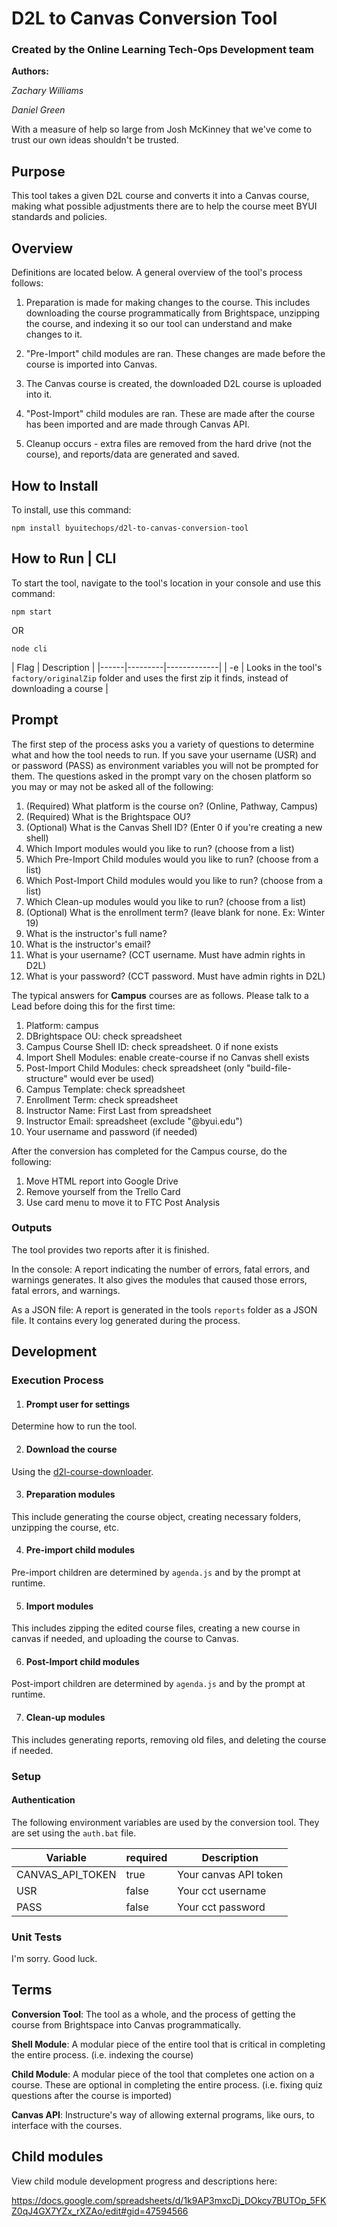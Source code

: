 # D2L to Canvas Conversion Tool
### Created by the Online Learning Tech-Ops Development team
**Authors:**

*Zachary Williams*

*Daniel Green*

With a measure of help so large from Josh McKinney that we've come to trust our own ideas shouldn't be trusted.

## Purpose

This tool takes a given D2L course and converts it into a Canvas course, making what possible adjustments there are to help the course meet BYUI standards and policies.


## Overview
Definitions are located below.
A general overview of the tool's process follows:

1. Preparation is made for making changes to the course. This includes downloading the course programmatically from Brightspace, unzipping the course, and indexing it so our tool can understand and make changes to it.

2. "Pre-Import" child modules are ran. These changes are made before the course is imported into Canvas.

3. The Canvas course is created, the downloaded D2L course is uploaded into it.

4. "Post-Import" child modules are ran. These are made after the course has been imported and are made through Canvas API.

5. Cleanup occurs - extra files are removed from the hard drive (not the course), and reports/data are generated and saved.


## How to Install

To install, use this command:

```
npm install byuitechops/d2l-to-canvas-conversion-tool
```


## How to Run | CLI

To start the tool, navigate to the tool's location in your console and use this command:

```npm start```

OR 

```node cli```


| Flag | Description |
|------|---------|-------------|
| -e | Looks in the tool's `factory/originalZip` folder and uses the first zip it finds, instead of downloading a course |

## Prompt

The first step of the process asks you a variety of questions to determine what and how the tool needs to run. If you save your username (USR) and or password (PASS) as environment variables you will not be prompted for them. The questions asked in the prompt vary on the chosen platform so you may or may not be asked all of the following:

1. (Required) What platform is the course on? (Online, Pathway, Campus)
2. (Required) What is the Brightspace OU?
3. (Optional) What is the Canvas Shell ID? (Enter 0 if you're creating a new shell)
4. Which Import modules would you like to run? (choose from a list)
5. Which Pre-Import Child modules would you like to run? (choose from a list)
6. Which Post-Import Child modules would you like to run? (choose from a list)
7. Which Clean-up modules would you like to run? (choose from a list)
8. (Optional) What is the enrollment term? (leave blank for none. Ex: Winter 19)
9. What is the instructor's full name?
10. What is the instructor's email?
11. What is your username? (CCT username. Must have admin rights in D2L)
12. What is your password? (CCT password. Must have admin rights in D2L)


The typical answers for **Campus** courses are as follows. Please talk to a Lead before doing this for the first time:
1. Platform: campus
2. DBrightspace OU: check spreadsheet
3. Campus Course Shell ID: check spreadsheet. 0 if none exists
4. Import Shell Modules: enable create-course if no Canvas shell exists
5. Post-Import Child Modules: check spreadsheet (only "build-file-structure" would ever be used)
6. Campus Template: check spreadsheet
7. Enrollment Term: check spreadsheet
8. Instructor Name: First Last from spreadsheet
9. Instructor Email: spreadsheet (exclude "@byui.edu")
10. Your username and password (if needed)


After the conversion has completed for the Campus course, do the following:
1. Move HTML report into Google Drive
2. Remove yourself from the Trello Card
3. Use card menu to move it to FTC Post Analysis


### Outputs

The tool provides two reports after it is finished.

In the console: A report indicating the number of errors, fatal errors, and warnings generates. It also gives the modules that caused those errors, fatal errors, and warnings.

As a JSON file: A report is generated in the tools `reports` folder as a JSON file. It contains every log generated during the process.


## Development

### Execution Process

1. #### Prompt user for settings
Determine how to run the tool.

2. #### Download the course
Using the [d2l-course-downloader](https://github.com/byuitechops/d2l-course-downloader).

3. #### Preparation modules
This include generating the course object, creating necessary folders, unzipping the course, etc.

4. #### Pre-import child modules
Pre-import children are determined by `agenda.js` and by the prompt at runtime.

5. #### Import modules
This includes zipping the edited course files, creating a new course in canvas if needed, and uploading the course to Canvas.

6. #### Post-Import child modules
Post-import children are determined by `agenda.js` and by the prompt at runtime.

7. #### Clean-up modules
This includes generating reports, removing old files, and deleting the course if needed.


### Setup
#### Authentication
The following environment variables are used by the conversion tool. They are set using the `auth.bat` file.

| Variable | required | Description |
|----------|----------|-------------|
| CANVAS_API_TOKEN | true | Your canvas API token |
| USR | false | Your cct username |
| PASS | false | Your cct password |


### Unit Tests
I'm sorry. Good luck.


## Terms

**Conversion Tool**: The tool as a whole, and the process of getting the course from Brightspace into Canvas programmatically.

**Shell Module**: A modular piece of the entire tool that is critical in completing the entire process. (i.e. indexing the course)

**Child Module**: A modular piece of the tool that completes one action on a course. These are optional in completing the entire process. (i.e. fixing quiz questions after the course is imported)

**Canvas API**: Instructure's way of allowing external programs, like ours, to interface with the courses.

## Child modules

View child module development progress and descriptions here:

https://docs.google.com/spreadsheets/d/1k9AP3mxcDj_DOkcy7BUTOp_5FKZ0qJ4GX7YZx_rXZAo/edit#gid=47594566

